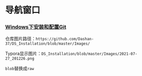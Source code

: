 # 导航窗口

### [Windows下安装和配置Git](https://github.com/Dashan-37/DS_Installation/blob/master/Markdown/Git_Markdown/Git.md)





仓库图片路径：`https://github.com/Dashan-37/DS_Installation/blob/master/Images/`

Typora显示图片：`DS_Installation/blob/master/Images/2021-07-27_201226.png`

`blob`替换成`raw`
